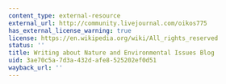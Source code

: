 ```yaml
---
content_type: external-resource
external_url: http://community.livejournal.com/oikos775
has_external_license_warning: true
license: https://en.wikipedia.org/wiki/All_rights_reserved
status: ''
title: Writing about Nature and Environmental Issues Blog
uid: 3ae70c5a-7d3a-432d-afe8-525202ef0d51
wayback_url: ''
---
```

